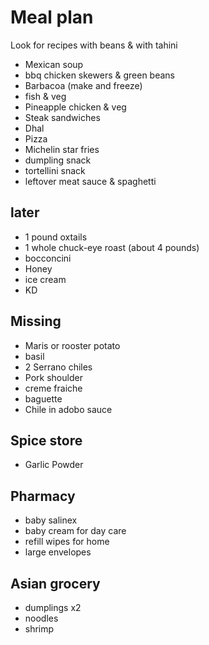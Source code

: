 # Meal plan

Look for recipes with beans & with tahini

- Mexican soup
- bbq chicken skewers & green beans
- Barbacoa (make and freeze)
- fish & veg
- Pineapple chicken & veg
- Steak sandwiches
- Dhal
- Pizza
- Michelin star fries
- dumpling snack
- tortellini snack
- leftover meat sauce & spaghetti

## later

- 1 pound oxtails
- 1 whole chuck-eye roast (about 4 pounds)
- bocconcini
- Honey
- ice cream
- KD

## Missing

- Maris or rooster potato
- basil
- 2 Serrano chiles
- Pork shoulder
- creme fraiche
- baguette
- Chile in adobo sauce

## Spice store

- Garlic Powder

## Pharmacy

- baby salinex
- baby cream for day care
- refill wipes for home
- large envelopes

## Asian grocery

- dumplings x2
- noodles
- shrimp
